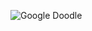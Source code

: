 ![Google Doodle](https://www.google.com/logos/doodles/2020/thank-you-coronavirus-helpers-6753651837108764.4-law.gif)